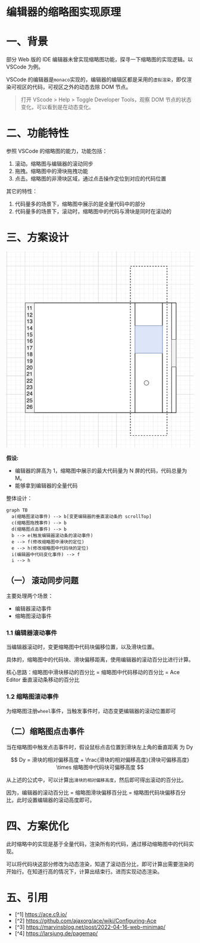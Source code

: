 # 编辑器的缩略图实现原理

# 一、背景

部分 Web 版的 IDE 编辑器未曾实现缩略图功能，探寻一下缩略图的实现逻辑。以 VSCode 为例。

VSCode 的编辑器是`monaco`实现的，编辑器的编辑区都是采用的`虚拟渲染`，即仅渲染可视区的代码，可视区之外的动态去除 DOM 节点。

> 打开 VScode > Help > Toggle Developer Tools，观察 DOM 节点的状态变化，可以看到是在动态变化。

# 二、功能特性

参照 VSCode 的缩略图的能力，功能包括：

1. 滚动。缩略图与编辑器的滚动同步
2. 拖拽。缩略图中的滑块拖拽功能
3. 点击。缩略图的非滑块区域，通过点击操作定位到对应的代码位置

其它的特性：

1. 代码量多的场景下，缩略图中展示的是全量代码中的部分
2. 代码量多的场景下，滚动时，缩略图中的代码与滑块是同时在滚动的

# 三、方案设计

<img src="./img/minimap.png"/>

<b>假设:</b>

- 编辑器的屏高为 1，缩略图中展示的最大代码量为 N 屏的代码，代码总量为 M。
- 能够拿到编辑器的全量代码

整体设计：

```mermaid
graph TB
  a(缩略图滚动事件) --> b[变更编辑器的垂直滚动条的 scrollTop]
  c(缩略图拖拽事件) --> b
  d(缩略图点击事件) --> b
  b --> e(触发编辑器滚动条的滚动事件)
  e --> f(修改缩略图中滑块的定位)
  e --> h(修改缩略图中代码块的定位)
  i(编辑器中代码变化事件) --> f
  i --> h
```

## （一） 滚动同步问题

主要处理两个场景：

- 编辑器滚动事件
- 缩略图滚动事件

### 1.1 编辑器滚动事件

当编辑器滚动时，变更缩略图中代码块偏移位置，以及滑块位置。

具体的，缩略图中的代码块、滑块偏移距离，使用编辑器的滚动百分比进行计算。

核心思路：缩略图中滑块移动的百分比 = 缩略图中代码移动的百分比 = Ace Editor 垂直滚动条移动的百分比

### 1.2 缩略图滚动事件

为缩略图注册`wheel`事件，当触发事件时，动态变更编辑器的滚动位置即可

## （二）缩略图点击事件

当在缩略图中触发点击事件时，假设鼠标点击位置到滑块左上角的垂直距离 为 Dy

$$
Dy = 滑块的相对偏移高度 + \frac{滑块的相对偏移高度}{滑块可偏移高度} \times 缩略图中代码块可偏移高度
$$

从上述的公式中，可以计算出`滑块的相对偏移高度`，然后即可得出滚动的百分比。

因为，编辑器的滚动百分比 = 缩略图滑块偏移百分比 = 缩略图代码块偏移百分比，此时设置编辑器的滚动高度即可。

# 四、方案优化

此时缩略中的实现是基于全量代码，渲染所有的代码，通过移动缩略图中的代码实现。

可以将代码块这部分修改为动态渲染，知道了滚动百分比，即可计算出需要渲染的开始行。在知道行高的情况下，计算出结束行。进而实现动态渲染。

# 五、引用

- [^1] <a href="https://ace.c9.io/">https://ace.c9.io/</a>
- [^2] <a href="https://github.com/ajaxorg/ace/wiki/Configuring-Ace">https://github.com/ajaxorg/ace/wiki/Configuring-Ace</a>
- [^3] <a href="https://marvinsblog.net/post/2022-04-16-web-minimap/">https://marvinsblog.net/post/2022-04-16-web-minimap/</a>
- [^4] <a href="https://larsjung.de/pagemap/">https://larsjung.de/pagemap/</a>

